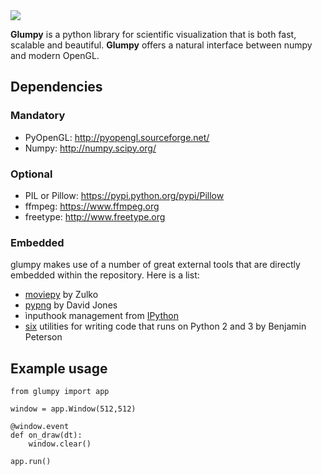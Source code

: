 <img src="https://raw.githubusercontent.com/rougier/glumpy/master/doc/_static/glumpy-teaser.png">

**Glumpy** is a python library for scientific visualization that is both fast,
scalable and beautiful. **Glumpy** offers a natural interface between numpy
and modern OpenGL.


## Dependencies

### Mandatory

* PyOpenGL: http://pyopengl.sourceforge.net/
* Numpy: http://numpy.scipy.org/

### Optional

* PIL or Pillow: https://pypi.python.org/pypi/Pillow
* ffmpeg: https://www.ffmpeg.org
* freetype: http://www.freetype.org

### Embedded

glumpy makes use of a number of great external tools that are directly embedded
within the repository. Here is a list:

* [moviepy](https://github.com/Zulko/moviepy) by Zulko
* [pypng](<https://github.com/drj11/pypng>) by David Jones
* ìnputhook management from [IPython](https://github.com/ipython/ipython)
* [six](https://pypi.python.org/pypi/six/) utilities for writing code that runs
  on Python 2 and 3 by Benjamin Peterson


## Example usage

    from glumpy import app

    window = app.Window(512,512)

    @window.event
    def on_draw(dt):
        window.clear()

    app.run()
